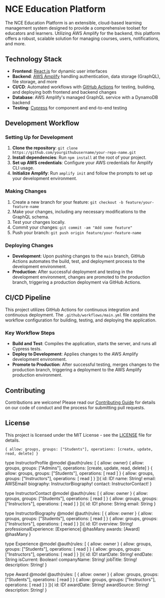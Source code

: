 # NCE Education Platform

The NCE Education Platform is an extensible, cloud-based learning management system designed to provide a comprehensive toolset for educators and learners. Utilizing AWS Amplify for the backend, this platform offers a robust, scalable solution for managing courses, users, notifications, and more.

## Technology Stack

- **Frontend**: [React.js](https://reactjs.org/) for dynamic user interfaces
- **Backend**: [AWS Amplify](https://aws.amazon.com/amplify/) handling authentication, data storage (GraphQL), file storage, and more
- **CI/CD**: Automated workflows with [GitHub Actions](https://github.com/features/actions) for testing, building, and deploying both frontend and backend changes
- **Database**: AWS Amplify's managed GraphQL service with a DynamoDB backend
- **Testing**: [Cypress](https://www.cypress.io/) for component and end-to-end testing

## Development Workflow

### Setting Up for Development

1. **Clone the repository**: `git clone https://github.com/yourgithubusername/your-repo-name.git`
2. **Install dependencies**: Run `npm install` at the root of your project.
3. **Set up AWS credentials**: Configure your AWS credentials for Amplify CLI usage.
4. **Initialize Amplify**: Run `amplify init` and follow the prompts to set up your development environment.

### Making Changes

1. Create a new branch for your feature: `git checkout -b feature/your-feature-name`
2. Make your changes, including any necessary modifications to the GraphQL schema.
3. Test your changes locally.
4. Commit your changes: `git commit -am "Add some feature"`
5. Push your branch: `git push origin feature/your-feature-name`

### Deploying Changes

- **Development**: Upon pushing changes to the `main` branch, GitHub Actions automates the build, test, and deployment process to the development environment.
- **Production**: After successful deployment and testing in the development environment, changes are promoted to the production branch, triggering a production deployment via GitHub Actions.

## CI/CD Pipeline

This project utilizes GitHub Actions for continuous integration and continuous deployment. The `.github/workflows/main.yml` file contains the workflow configuration for building, testing, and deploying the application.

### Key Workflow Steps

- **Build and Test**: Compiles the application, starts the server, and runs all Cypress tests.
- **Deploy to Development**: Applies changes to the AWS Amplify development environment.
- **Promote to Production**: After successful testing, merges changes to the production branch, triggering a deployment to the AWS Amplify production environment.

## Contributing

Contributions are welcome! Please read our [Contributing Guide](CONTRIBUTING.md) for details on our code of conduct and the process for submitting pull requests.

## License

This project is licensed under the MIT License - see the [LICENSE](LICENSE) file for details.



    { allow: groups, groups: ["Students"], operations: [create, update, read, delete] }

type InstructorProfile @model
@auth(rules: [
  { allow: owner}
  { allow: groups, groups: ["Admins"], operations: [create, update, read, delete] }
  { allow: groups, groups: ["Students"], operations: [ read ] }
  { allow: groups, groups: ["Instructors"], operations: [ read ] }
]){
  id: ID!
  name: String!
  email: AWSEmail!
  biography: InstructorBiography!
  contact: InstructorContact!
}

type InstructorContact @model
@auth(rules: [
  { allow: owner }
  { allow: groups, groups: ["Students"], operations: [ read ] }
  { allow: groups, groups: ["Instructors"], operations: [ read ] }
]){
  id: ID!
  phone: String
  email: String
}

type InstructorBiography @model
@auth(rules: [
  { allow: owner }
  { allow: groups, groups: ["Students"], operations: [ read ] }
  { allow: groups, groups: ["Instructors"], operations: [ read ] }
]){
  id: ID!
  overview: String!
  professionalExperience: [Experience] @hasMany
  awards: [Award] @hasMany
}

type Experience @model
@auth(rules: [
  { allow: owner }
  { allow: groups, groups: ["Students"], operations: [ read ] }
  { allow: groups, groups: ["Instructors"], operations: [ read ] }
]){
  id: ID!
  startDate: String!
  endDate: String
  isCurrent: Boolean!
  companyName: String!
  jobTitle: String!
  description: String!
}

type Award @model
@auth(rules: [
  { allow: owner }
  { allow: groups, groups: ["Students"], operations: [ read ] }
  { allow: groups, groups: ["Instructors"], operations: [ read ] }
]){
  id: ID!
  awardDate: String!
  awardSource: String!
  description: String!
}
